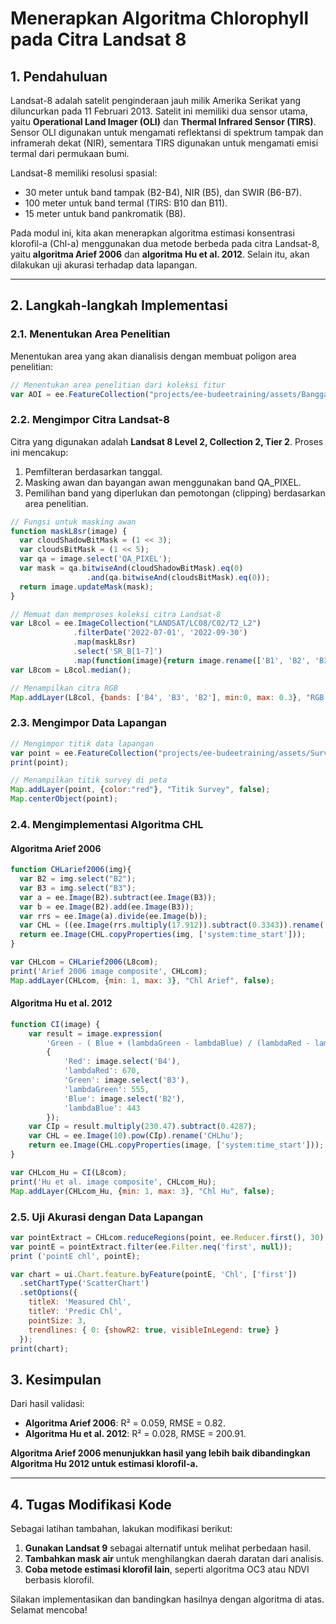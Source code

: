 # Menerapkan Algoritma Chlorophyll pada Citra Landsat 8

## 1. Pendahuluan
Landsat-8 adalah satelit penginderaan jauh milik Amerika Serikat yang diluncurkan pada 11 Februari 2013. Satelit ini memiliki dua sensor utama, yaitu **Operational Land Imager (OLI)** dan **Thermal Infrared Sensor (TIRS)**. Sensor OLI digunakan untuk mengamati reflektansi di spektrum tampak dan inframerah dekat (NIR), sementara TIRS digunakan untuk mengamati emisi termal dari permukaan bumi.

Landsat-8 memiliki resolusi spasial:
- 30 meter untuk band tampak (B2-B4), NIR (B5), dan SWIR (B6-B7).
- 100 meter untuk band termal (TIRS: B10 dan B11).
- 15 meter untuk band pankromatik (B8).

Pada modul ini, kita akan menerapkan algoritma estimasi konsentrasi klorofil-a (Chl-a) menggunakan dua metode berbeda pada citra Landsat-8, yaitu **algoritma Arief 2006** dan **algoritma Hu et al. 2012**. Selain itu, akan dilakukan uji akurasi terhadap data lapangan.

---

## 2. Langkah-langkah Implementasi
### 2.1. Menentukan Area Penelitian
Menentukan area yang akan dianalisis dengan membuat poligon area penelitian:
```javascript
// Menentukan area penelitian dari koleksi fitur
var AOI = ee.FeatureCollection("projects/ee-budeetraining/assets/Banggai_area"); // Ganti sesuai dengan aset Anda
```

### 2.2. Mengimpor Citra Landsat-8
Citra yang digunakan adalah **Landsat 8 Level 2, Collection 2, Tier 2**. Proses ini mencakup:
1. Pemfilteran berdasarkan tanggal.
2. Masking awan dan bayangan awan menggunakan band QA_PIXEL.
3. Pemilihan band yang diperlukan dan pemotongan (clipping) berdasarkan area penelitian.

```javascript
// Fungsi untuk masking awan
function maskL8sr(image) {
  var cloudShadowBitMask = (1 << 3);
  var cloudsBitMask = (1 << 5);
  var qa = image.select('QA_PIXEL');
  var mask = qa.bitwiseAnd(cloudShadowBitMask).eq(0)
                 .and(qa.bitwiseAnd(cloudsBitMask).eq(0));
  return image.updateMask(mask);
}

// Memuat dan memproses koleksi citra Landsat-8
var L8col = ee.ImageCollection("LANDSAT/LC08/C02/T2_L2")
              .filterDate('2022-07-01', '2022-09-30')
              .map(maskL8sr)
              .select('SR_B[1-7]')
              .map(function(image){return image.rename(['B1', 'B2', 'B3', 'B4','B5','B6','B7']).clip(AOI)});
var L8com = L8col.median();

// Menampilkan citra RGB
Map.addLayer(L8col, {bands: ['B4', 'B3', 'B2'], min:0, max: 0.3}, "RGB Landsat", false);
```

### 2.3. Mengimpor Data Lapangan
```javascript
// Mengimpor titik data lapangan
var point = ee.FeatureCollection("projects/ee-budeetraining/assets/Survey_point");
print(point);

// Menampilkan titik survey di peta
Map.addLayer(point, {color:"red"}, "Titik Survey", false);
Map.centerObject(point);
```

### 2.4. Mengimplementasi Algoritma CHL
#### Algoritma Arief 2006
```javascript
function CHLarief2006(img){
  var B2 = img.select("B2");
  var B3 = img.select("B3");
  var a = ee.Image(B2).subtract(ee.Image(B3));
  var b = ee.Image(B2).add(ee.Image(B3));
  var rrs = ee.Image(a).divide(ee.Image(b));
  var CHL = ((ee.Image(rrs.multiply(17.912)).subtract(0.3343)).rename('CHLarief2006'));
  return ee.Image(CHL.copyProperties(img, ['system:time_start']));
}

var CHLcom = CHLarief2006(L8com);
print('Arief 2006 image composite', CHLcom);
Map.addLayer(CHLcom, {min: 1, max: 3}, "Chl Arief", false);
```

#### Algoritma Hu et al. 2012
```javascript
function CI(image) {
    var result = image.expression(
        'Green - ( Blue + (lambdaGreen - lambdaBlue) / (lambdaRed - lambdaBlue) * (Red - Blue) )',
        {
            'Red': image.select('B4'),
            'lambdaRed': 670,
            'Green': image.select('B3'),
            'lambdaGreen': 555,
            'Blue': image.select('B2'),
            'lambdaBlue': 443
        });
    var CIp = result.multiply(230.47).subtract(0.4287);
    var CHL = ee.Image(10).pow(CIp).rename('CHLhu');
    return ee.Image(CHL.copyProperties(image, ['system:time_start']));
}

var CHLcom_Hu = CI(L8com);
print('Hu et al. image composite', CHLcom_Hu);
Map.addLayer(CHLcom_Hu, {min: 1, max: 3}, "Chl Hu", false);
```

### 2.5. Uji Akurasi dengan Data Lapangan
```javascript
var pointExtract = CHLcom.reduceRegions(point, ee.Reducer.first(), 30);
var pointE = pointExtract.filter(ee.Filter.neq('first', null));
print ('pointE chl', pointE);

var chart = ui.Chart.feature.byFeature(pointE, 'Chl', ['first'])
  .setChartType('ScatterChart')
  .setOptions({
    titleX: 'Measured Chl',
    titleY: 'Predic Chl',
    pointSize: 3,
    trendlines: { 0: {showR2: true, visibleInLegend: true} }
  });
print(chart);
```

## 3. Kesimpulan
Dari hasil validasi:
- **Algoritma Arief 2006**: R² = 0.059, RMSE = 0.82.
- **Algoritma Hu et al. 2012**: R² = 0.028, RMSE = 200.91.

**Algoritma Arief 2006 menunjukkan hasil yang lebih baik dibandingkan Algoritma Hu 2012 untuk estimasi klorofil-a.**

---

## 4. Tugas Modifikasi Kode
Sebagai latihan tambahan, lakukan modifikasi berikut:
1. **Gunakan Landsat 9** sebagai alternatif untuk melihat perbedaan hasil.
2. **Tambahkan mask air** untuk menghilangkan daerah daratan dari analisis.
3. **Coba metode estimasi klorofil lain**, seperti algoritma OC3 atau NDVI berbasis klorofil.

Silakan implementasikan dan bandingkan hasilnya dengan algoritma di atas. Selamat mencoba!

